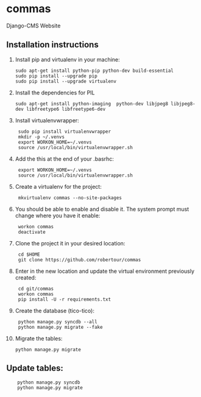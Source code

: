 commas
======

Django-CMS Website

Installation instructions
---------------------------------

1.  Install pip and virtualenv in your machine:

        sudo apt-get install python-pip python-dev build-essential
        sudo pip install --upgrade pip
        sudo pip install --upgrade virtualenv
        
2.  Install the dependencies for PIL

        sudo apt-get install python-imaging  python-dev libjpeg8 libjpeg8-dev libfreetype6 libfreetype6-dev

3. Install virtualenvwrapper:

        sudo pip install virtualenvwrapper
        mkdir -p ~/.venvs
        export WORKON_HOME=~/.venvs
        source /usr/local/bin/virtualenvwrapper.sh

4. Add the this at the end of your .basrhc:

        export WORKON_HOME=~/.venvs
        source /usr/local/bin/virtualenvwrapper.sh

5. Create a virtualenv for the project:

        mkvirtualenv commas --no-site-packages

6. You should be able to enable and disable it. The system prompt must change where you have it enable:

        workon commas
        deactivate

7. Clone the project it in your desired location:

        cd $HOME
        git clone https://github.com/robertour/commas

8. Enter in the new location and update the virtual environment previously created:

        cd git/commas
        workon commas
        pip install -U -r requirements.txt

9. Create the database (tico-tico):

        python manage.py syncdb --all
        python manage.py migrate --fake

10. Migrate the tables:

        python manage.py migrate


Update tables:
--------------

        python manage.py syncdb
        python manage.py migrate



